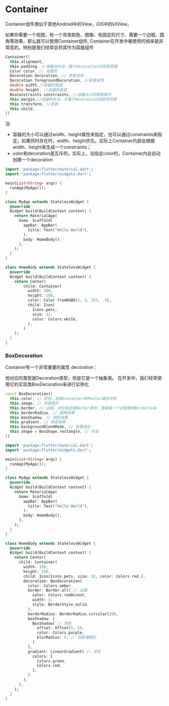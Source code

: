 # Container

Container组件类似于其他Android中的View，iOS中的UIView。

如果你需要一个视图，有一个背景颜色、图像、有固定的尺寸、需要一个边框、圆角等效果，那么就可以使用Container组件, Container在开发中被使用的频率是非常高的，特别是我们经常会将其作为容器组件  

```dart
Container({
  this.alignment,
  this.padding, //容器内补白，属于decoration的装饰范围
  Color color, // 背景色
  Decoration decoration, // 背景装饰
  Decoration foregroundDecoration, //前景装饰
  double width,//容器的宽度
  double height, //容器的高度
  BoxConstraints constraints, //容器大小的限制条件
  this.margin,//容器外补白，不属于decoration的装饰范围
  this.transform, //变换
  this.child,
})
```

注:   
- 容器的大小可以通过width、height属性来指定，也可以通过constraints来指定，如果同时存在时，width、height优先。实际上Container内部会根据width、height来生成一个constraints；
- color和decoration是互斥的，实际上，当指定color时，Container内会自动创建一个decoration

```dart
import 'package:flutter/material.dart';
import 'package:flutter/widgets.dart';

main(List<String> args) {
  runApp(MyApp());
}

class MyApp extends StatelessWidget {
  @override
  Widget build(BuildContext context) {
    return MaterialApp(
      home: Scaffold(
        appBar: AppBar(
          title: Text("Hello World"),
        ),
        body: HomeBody(),
      ),
    );
  }
}

class HomeBody extends StatelessWidget {
  @override
  Widget build(BuildContext context) {
    return Center(
        child: Container(
          width: 100,
          height: 100,
          color: Color.fromRGBO(3, 3, 255, .5),
          child: Icon(
            Icons.pets,
            size: 32,
            color: Colors.white,
          ),
        )
    );
  }
}
```

### BoxDecoration

Container有一个非常重要的属性 decoration：

他对应的类型是Decoration类型，但是它是一个抽象类。
在开发中，我们经常使用它的实现类BoxDecoration来进行实例化

```dart
const BoxDecoration({
  this.color, // 颜色，会和Container中的color属性冲突
  this.image, // 背景图片
  this.border, // 边框，对应类型是Border类型，里面每一个边框使用BorderSide
  this.borderRadius, // 圆角效果
  this.boxShadow, // 阴影效果
  this.gradient, // 渐变效果
  this.backgroundBlendMode, // 背景混合
  this.shape = BoxShape.rectangle, // 形变
})
```

```dart
import 'package:flutter/material.dart';
import 'package:flutter/widgets.dart';

main(List<String> args) {
  runApp(MyApp());
}

class MyApp extends StatelessWidget {
  @override
  Widget build(BuildContext context) {
    return MaterialApp(
      home: Scaffold(
        appBar: AppBar(
          title: Text("Hello World"),
        ),
        body: HomeBody(),
      ),
    );
  }
}

class HomeBody extends StatelessWidget {
  @override
  Widget build(BuildContext context) {
    return Center(
      child: Container(
        width: 150,
        height: 150,
        child: Icon(Icons.pets, size: 32, color: Colors.red,),
        decoration: BoxDecoration(
          color: Colors.amber,
          border: Border.all( // 边框
            color: Colors.redAccent,
            width: 3,
            style: BorderStyle.solid,
          ),
          borderRadius: BorderRadius.circular(20),
          boxShadow: [
            BoxShadow( // 阴影
              offset: Offset(5, 5),
              color: Colors.purple,
              blurRadius: 5, // 阴影模糊化
            )
          ],
          gradient: LinearGradient( // 渐变
            colors: [
              Colors.green,
              Colors.red,
            ],
          )
        ),
      ),
    );
  }
}
```